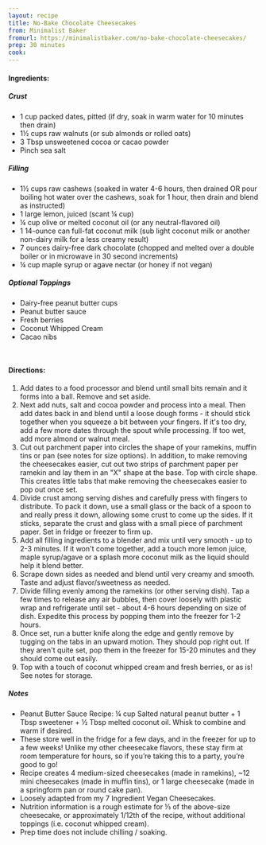 ```yaml
---
layout: recipe
title: No-Bake Chocolate Cheesecakes
from: Minimalist Baker
fromurl: https://minimalistbaker.com/no-bake-chocolate-cheesecakes/
prep: 30 minutes
cook: 
---
```


#### Ingredients:

##### Crust

* 1 cup packed dates, pitted (if dry, soak in warm water for 10 minutes then drain)
* 1½ cups raw walnuts (or sub almonds or rolled oats)
* 3 Tbsp unsweetened cocoa or cacao powder
* Pinch sea salt

##### Filling

* 1½ cups raw cashews (soaked in water 4-6 hours, then drained OR pour boiling hot water over the cashews, soak for 1 hour, then drain and blend as instructed)
* 1 large lemon, juiced (scant ¼ cup)
* ¼ cup olive or melted coconut oil (or any neutral-flavored oil)
* 1 14-ounce can full-fat coconut milk (sub light coconut milk or another non-dairy milk for a less creamy result)
* 7 ounces dairy-free dark chocolate (chopped and melted over a double boiler or in microwave in 30 second increments)
* ¼ cup maple syrup or agave nectar (or honey if not vegan)

##### Optional Toppings

* Dairy-free peanut butter cups
* Peanut butter sauce
* Fresh berries
* Coconut Whipped Cream
* Cacao nibs


<br>

#### Directions:

1. Add dates to a food processor and blend until small bits remain and it forms into a ball. Remove and set aside.
2. Next add nuts, salt and cocoa powder and process into a meal. Then add dates back in and blend until a loose dough forms - it should stick together when you squeeze a bit between your fingers. If it's too dry, add a few more dates through the spout while processing. If too wet, add more almond or walnut meal.
3. Cut out parchment paper into circles the shape of your ramekins, muffin tins or pan (see notes for size options). In addition, to make removing the cheesecakes easier, cut out two strips of parchment paper per ramekin and lay them in an "X" shape at the base. Top with circle shape. This creates little tabs that make removing the cheesecakes easier to pop out once set.
4. Divide crust among serving dishes and carefully press with fingers to distribute. To pack it down, use a small glass or the back of a spoon to and really press it down, allowing some crust to come up the sides. If it sticks, separate the crust and glass with a small piece of parchment paper. Set in fridge or freezer to firm up.
5. Add all filling ingredients to a blender and mix until very smooth - up to 2-3 minutes. If it won't come together, add a touch more lemon juice, maple syrup/agave or a splash more coconut milk as the liquid should help it blend better.
6. Scrape down sides as needed and blend until very creamy and smooth. Taste and adjust flavor/sweetness as needed.
7. Divide filling evenly among the ramekins (or other serving dish). Tap a few times to release any air bubbles, then cover loosely with plastic wrap and refrigerate until set - about 4-6 hours depending on size of dish. Expedite this process by popping them into the freezer for 1-2 hours.
8. Once set, run a butter knife along the edge and gently remove by tugging on the tabs in an upward motion. They should pop right out. If they aren't quite set, pop them in the freezer for 15-20 minutes and they should come out easily.
9. Top with a touch of coconut whipped cream and fresh berries, or as is! See notes for storage.

##### Notes

* Peanut Butter Sauce Recipe: ¼ cup Salted natural peanut butter + 1 Tbsp sweetener + ½ Tbsp melted coconut oil. Whisk to combine and warm if desired.
* These store well in the fridge for a few days, and in the freezer for up to a few weeks! Unlike my other cheesecake flavors, these stay firm at room temperature for hours, so if you’re taking this to a party, you’re good to go!
* Recipe creates 4 medium-sized cheesecakes (made in ramekins), ~12 mini cheesecakes (made in muffin tins), or 1 large cheesecake (made in a springform pan or round cake pan).
* Loosely adapted from my 7 Ingredient Vegan Cheesecakes.
* Nutrition information is a rough estimate for ⅓ of the above-size cheesecake, or approximately 1/12th of the recipe, without additional toppings (i.e. coconut whipped cream).
* Prep time does not include chilling / soaking.
